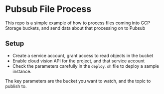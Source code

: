 # Pubsub File Process

This repo is a simple example of how to process files coming into GCP Storage buckets, and send data about
that processing on to Pubsub

## Setup

- Create a service account, grant access to read objects in the bucket
- Enable cloud vision API for the project, and that service account
- Check the parameters carefully in the `deploy.sh` file to deploy a sample instance.

The key parameters are the bucket you want to watch, and the topic to publish to.

